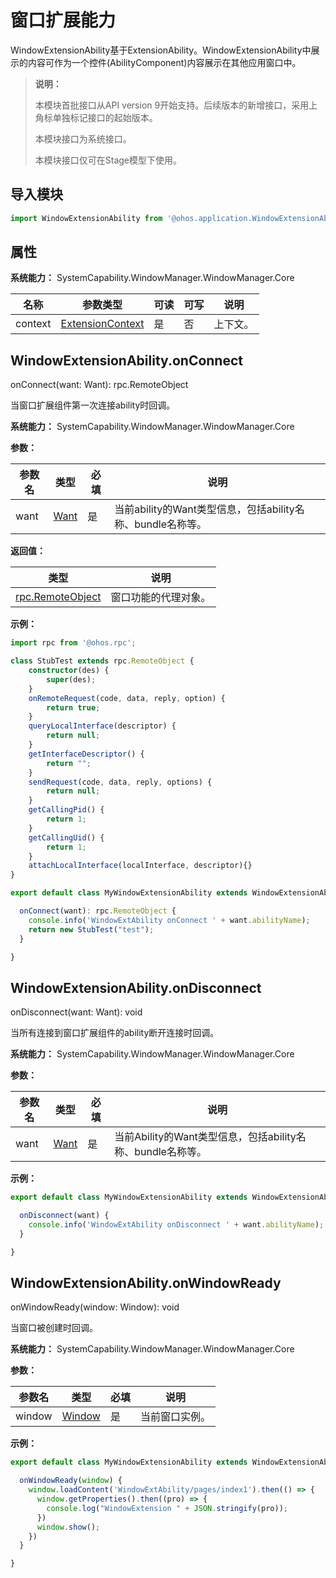# 窗口扩展能力
WindowExtensionAbility基于ExtensionAbility。WindowExtensionAbility中展示的内容可作为一个控件(AbilityComponent)内容展示在其他应用窗口中。

> **说明：**
>
> 本模块首批接口从API version 9开始支持。后续版本的新增接口，采用上角标单独标记接口的起始版本。
> 
> 本模块接口为系统接口。
>
> 本模块接口仅可在Stage模型下使用。 

## 导入模块

```ts
import WindowExtensionAbility from '@ohos.application.WindowExtensionAbility';
```

## 属性

**系统能力：** SystemCapability.WindowManager.WindowManager.Core

| 名称      | 参数类型 | 可读 | 可写 | 说明                      |
| --------- | -------- | ---- | ---- | ------------------------- |
| context      | [ExtensionContext](js-apis-extension-context.md)   | 是   | 否   | 上下文。      |

## WindowExtensionAbility.onConnect

onConnect(want: Want): rpc.RemoteObject

当窗口扩展组件第一次连接ability时回调。

**系统能力：** SystemCapability.WindowManager.WindowManager.Core

**参数：**

| 参数名 | 类型 | 必填 | 说明 |
| -------- | -------- | -------- | -------- |
| want | [Want](js-apis-application-Want.md) | 是 | 当前ability的Want类型信息，包括ability名称、bundle名称等。 |

**返回值：** 

| 类型                                            | 说明                 |
| ----------------------------------------------- | -------------------- |
| [rpc.RemoteObject](js-apis-rpc.md#remoteobject) | 窗口功能的代理对象。 |

**示例：** 

```ts
import rpc from '@ohos.rpc';

class StubTest extends rpc.RemoteObject {
    constructor(des) {
        super(des);
    }
    onRemoteRequest(code, data, reply, option) {
        return true;
    }
    queryLocalInterface(descriptor) {
        return null;
    }
    getInterfaceDescriptor() {
        return "";
    }
    sendRequest(code, data, reply, options) {
        return null;
    }
    getCallingPid() {
        return 1;
    }
    getCallingUid() {
        return 1;
    }
    attachLocalInterface(localInterface, descriptor){}
}

export default class MyWindowExtensionAbility extends WindowExtensionAbility {

  onConnect(want): rpc.RemoteObject {
    console.info('WindowExtAbility onConnect ' + want.abilityName);
    return new StubTest("test");
  }

}
```

## WindowExtensionAbility.onDisconnect

onDisconnect(want: Want): void

当所有连接到窗口扩展组件的ability断开连接时回调。

**系统能力：** SystemCapability.WindowManager.WindowManager.Core

**参数：**

| 参数名 | 类型 | 必填 | 说明 |
| -------- | -------- | -------- | -------- |
| want | [Want](js-apis-application-Want.md) | 是 | 当前Ability的Want类型信息，包括ability名称、bundle名称等。 |


**示例：** 

```ts
export default class MyWindowExtensionAbility extends WindowExtensionAbility {

  onDisconnect(want) {
    console.info('WindowExtAbility onDisconnect ' + want.abilityName);
  }

}
```


## WindowExtensionAbility.onWindowReady

onWindowReady(window: Window): void

当窗口被创建时回调。

**系统能力：** SystemCapability.WindowManager.WindowManager.Core

**参数：**

| 参数名 | 类型 | 必填 | 说明 |
| -------- | -------- | -------- | -------- |
| window | [Window](js-apis-window.md) | 是 | 当前窗口实例。 |


**示例：** 

```ts
export default class MyWindowExtensionAbility extends WindowExtensionAbility {

  onWindowReady(window) {
    window.loadContent('WindowExtAbility/pages/index1').then(() => {
      window.getProperties().then((pro) => {
        console.log("WindowExtension " + JSON.stringify(pro));
      })
      window.show();
    })
  }

}
```
